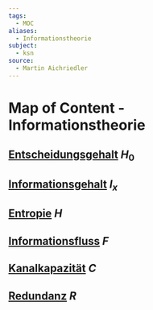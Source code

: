 ```yaml
---
tags:
  - MOC
aliases:
  - Informationstheorie
subject:
  - ksn
source:
  - Martin Aichriedler
---
```


# Map of Content - Informationstheorie

## [Entscheidungsgehalt](Entscheidungsgehalt.md) $H_{0}$

## [Informationsgehalt](Informationsgehalt%20&%20Entropie.md) $I_{x}$

## [Entropie](Informationsgehalt%20&%20Entropie.md) $H$

## [Informationsfluss](Informationsfluss.md) $F$

## [Kanalkapazität](Kanalkapazität.md) $C$

## [Redundanz](Redundanz.md) $R$